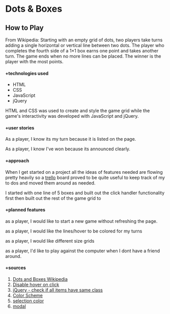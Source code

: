 # Dots & Boxes

## How to Play
From Wikipedia: Starting with an empty grid of dots, two players take turns adding a single horizontal or vertical line between two dots. The player who completes the fourth side of a 1×1 box earns one point and takes another turn. The game ends when no more lines can be placed. The winner is the player with the most points.

#### +technologies used
* HTML
* CSS
* JavaScript
* jQuery 

HTML and CSS was used to create and style the game grid while the game's interactivity was developed with JavaScript and jQuery. 

#### +user stories

As a player, I know its my turn because it is listed on the page. 

As a player, I know I've won because its announced clearly. 

#### +approach
When I get started on a project all the ideas of features needed are flowing pretty heavily so a [trello](https://trello.com/b/xOyRntr1/dots-and-boxes) board proved to be quite useful to keep track of my to dos and moved them around as needed. 

I started with one line of 5 boxes and built out the click handler functionality first then built out the rest of the game grid to 

#### +planned features
as a player, I would like to start a new game without refreshing the page. 

as a player, I would like the lines/hover to be colored for my turns

as a player, I would like different size grids 

as a player, I'd like to play against the computer when I dont have a friend around. 

#### +sources
1. [Dots and Boxes Wikipedia](https://en.wikipedia.org/wiki/Dots_and_Boxes)
2. [Disable hover on click](https://stackoverflow.com/questions/30118246/disable-hover-on-click)
3. [jQuery - check if all items have same class](https://stackoverflow.com/questions/7485066/check-if-all-items-have-the-same-class)
4. [Color Scheme](https://coolors.co/d1d1d1-dae8e4-7d8186-c3bef7-8a4fff)
5. [selection color](https://css-tricks.com/overriding-the-default-text-selection-color-with-css/)
6. [modal](https://www.w3schools.com/howto/howto_css_modals.asp)
